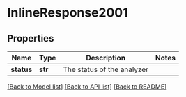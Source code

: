 # InlineResponse2001


## Properties
Name | Type | Description | Notes
------------ | ------------- | ------------- | -------------
**status** | **str** | The status of the analyzer | 

[[Back to Model list]](../README.md#documentation-for-models) [[Back to API list]](../README.md#documentation-for-api-endpoints) [[Back to README]](../README.md)


